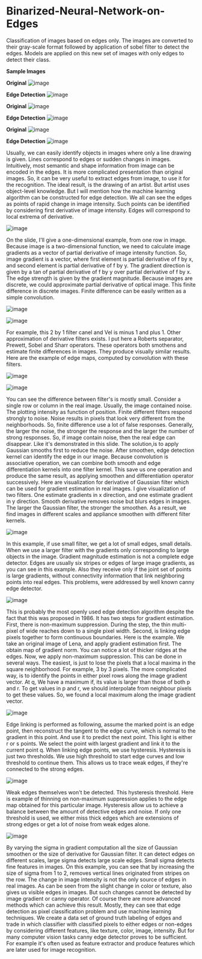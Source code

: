 # Binarized-Neural-Network-on-Edges
Classification of images based on edges only. The images are converted to their gray-scale format followed by application of sobel filter to detect the edges. Models are applied on this new set of images with only edges to detect their class.

**Sample Images**

**Original**
![image](https://user-images.githubusercontent.com/65457437/144373938-3299b257-193d-46be-9057-af106b8d21a5.png)

**Edge Detection**
![image](https://user-images.githubusercontent.com/65457437/144374967-ff800beb-baf6-49ae-8dd4-bbf216fbc366.png)

**Original**
![image](https://user-images.githubusercontent.com/65457437/144375683-959066d4-c3f7-4f6d-b3e3-4d6f7d710e07.png)

**Edge Detection**
![image](https://user-images.githubusercontent.com/65457437/144375700-b0187031-71c3-4c59-b482-ffba0d6d7016.png)

**Original**
![image](https://user-images.githubusercontent.com/65457437/144376010-9dfdd2d5-2856-46b0-86f4-52507e78102b.png)

**Edge Detection**
![image](https://user-images.githubusercontent.com/65457437/144376674-1015f478-8762-4fde-866a-53ff4e6f6a39.png)


Usually, we can easily identify objects in images where only a line drawing is given. Lines correspond to edges or sudden changes in images. Intuitively, most semantic and shape information from image can be encoded in the edges. It is more complicated presentation than original images. So, it can be very useful to extract edges from image, to use it for the recognition. The ideal result, is the drawing of an artist. But artist uses object-level knowledge. But I will mention how the machine learning algorithm can be constructed for edge detection. We all can see the edges as points of rapid change in image intensity. Such points can be identified by considering first derivative of image intensity. Edges will correspond to local extrema of derivative.

![image](https://user-images.githubusercontent.com/65457437/144350461-fde83f59-4450-47d1-b8e1-d9b875f517b8.png)

On the slide, I'll give a one-dimensional example, from one row in image. Because image is a two-dimensional function, we need to calculate image gradients as a vector of partial derivative of image intensity function. So, image gradient is a vector, where first element is partial derivative of f by x, and second element is partial derivative of f by y. The gradient direction is given by a tan of partial derivative of f by y over partial derivative of f by x. The edge strength is given by the gradient magnitude. Because images are discrete, we could approximate partial derivative of optical image. This finite difference in discrete images. Finite difference can be easily written as a simple convolution.

![image](https://user-images.githubusercontent.com/65457437/144350602-8c3512eb-9bcb-4d78-baa9-d6f91dccd40a.png)

![image](https://user-images.githubusercontent.com/65457437/144350662-11d196ac-94f3-48e5-8df9-0841c0379459.png)

For example, this 2 by 1 filter canel and Vel is minus 1 and plus 1. Other approximation of derivative filters exists. I put here a Roberts separator, Prewett, Sobel and Sharr operators. These operators both smothens and estimate finite differences in images. They produce visually similar results. Here are the example of edge maps, computed by convolution with these filters. 

![image](https://user-images.githubusercontent.com/65457437/144351201-a1269d40-d591-4074-8026-60b8ea6e09e7.png)

![image](https://user-images.githubusercontent.com/65457437/144351221-43698458-7e7a-44fe-890e-d4ccce87b8b1.png)


You can see the difference between filter's is mostly small. Consider a single row or column in the real image. Usually, the image contained noise. The plotting intensity as function of position. Finite different filters respond strongly to noise. Noise results in pixels that look very different from the neighborhoods. So, finite difference use a lot of false responses. Generally, the larger the noise, the stronger the response and the larger the number of strong responses. So, if image contain noise, then the real edge can disappear. Like it's demonstrated in this slide. The solution,is to apply Gaussian smooths first to reduce the noise. After smoothen, edge detection kernel can identify the edge in our image. Because convolution is associative operation, we can combine both smooth and edge differentiation kernels into one filter kernel. This save us one operation and produce the same result, as applying smoothen and differentiation operator successively. Here are visualization for derivative of Gaussian filter which can be used for gradient estimation in real images. I give visualization of two filters. One estimate gradients in x direction, and one estimate gradient in y direction. Smooth derivative removes noise but blurs edges in images. The larger the Gaussian filter, the stronger the smoothen. As a result, we find images in different scales and appliance smoothen with different filter kernels. 

![image](https://user-images.githubusercontent.com/65457437/144353758-163e78e7-8393-4f2a-a6d1-4b522503f979.png)

In this example, if use small filter, we get a lot of small edges, small details. When we use a larger filter with the gradients only corresponding to large objects in the image. Gradient magnitude estimation is not a complete edge detector. Edges are usually six stripes or edges of large image gradients, as you can see in this example. Also they receive only if the joint set of points is large gradients, without connectivity information that link neighboring points into real edges. This problems, were addressed by well known canny edge detector.

![image](https://user-images.githubusercontent.com/65457437/144353943-87ea7044-b6f5-40e8-985b-8fe0b073d426.png)

This is probably the most openly used edge detection algorithm despite the fact that this was proposed in 1986. It has two steps for gradient estimation. First, there is non-maximum suppression. During the step, the thin multi-pixel of wide reaches down to a single pixel width. Second, is linking edge pixels together to form continuous boundaries. Here is the example. We take an original image of Lena, and apply gradient estimation first. The obtain map of gradient norm. You can notice a lot of thicker ridges at the edges. Now, we apply non-maximum suppression. This can be done in several ways. The easiest, is just to lose the pixels that a local maxima in the square neighborhood. For example, 3 by 3 pixels. The more complicated way, is to identify the points in either pixel rows along the image gradient vector. At q, We have a maximum if, its value is larger than those of both p and r. To get values in p and r, we should interpolate from neighbour pixels to get these values. So, we found a local maximum along the image gradient vector.

![image](https://user-images.githubusercontent.com/65457437/144354258-9a827fff-3cd1-4742-9717-9daee86ee9d3.png)

Edge linking is performed as following, assume the marked point is an edge point, then reconstruct the tangent to the edge curve, which is normal to the gradient in this point. And use it to predict the next point. This light is either r or s points. We select the point with largest gradient and link it to the current point q. When linking edge points, we use hysteresis. Hysteresis is just two thresholds. We use high threshold to start edge curves and low threshold to continue them. This allows us to trace weak edges, if they're connected to the strong edges. 

![image](https://user-images.githubusercontent.com/65457437/144354356-66b951f9-dabb-4001-bcd6-c25aca3b33eb.png)

Weak edges themselves won't be detected. This hysteresis threshold. Here is example of thinning on non-maximum suppression applies to the edge map obtained for this particular image. Hysteresis allow us to achieve a balance between the amount of detective edges and noise. If only one threshold is used, we either miss thick edges which are extensions of strong edges or get a lot of noise from weak edges alone. 

![image](https://user-images.githubusercontent.com/65457437/144354514-5fb8cc20-2b9b-4eba-b6c6-25fab40a398e.png)

By varying the sigma in gradient computation all the size of Gaussian smoothen or the size of derivative for Gaussian filter. It can detect edges on different scales, large sigma detects large scale edges. Small sigma detects fine features in images. On this example, you can see that by increasing the size of sigma from 1 to 2, removes vertical lines originated from stripes on the row. The change in image intensity is not the only source of edges in real images. As can be seen from the slight change in color or texture, also gives us visible edges in images. But such changes cannot be detected by image gradient or canny operator. Of course there are more advanced methods which can achieve this result. Mostly, they can see that edge detection as pixel classification problem and use machine learning techniques. We create a data set of ground truth labeling of edges and trade in which classifier with classified pixels to either edges or non-edges by considering different features, like texture, color, image, intensity. But for many computer vision tasks canny edge detector proves to be sufficient. For example it's often used as feature extractor and produce features which are later used for image recognition.
